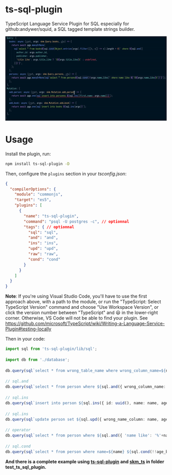 # ts-sql-plugin
TypeScript Language Service Plugin for SQL especially for github:andywer/squid, a SQL tagged template strings builder.

![readme_0](./readme_0.gif)

# Usage

Install the plugin, run:

```sh
npm install ts-sql-plugin -D
```

Then, configure the `plugins` section in your *tsconfig.json*:

```json
{
  "compilerOptions": {
    "module": "commonjs",
    "target": "es5",
    "plugins": [
      {
        "name": "ts-sql-plugin",
        "command": "psql -U postgres -c", // optionnal
        "tags": { // optionnal
          "sql": "sql",
          "and": "and",
          "ins": "ins",
          "upd": "upd",
          "raw": "raw",
          "cond": "cond"
        }
      }
    ]
  }
}
```

**Note**: If you're using Visual Studio Code, you'll have to use the first approach above, with a
path to the module, or run the "TypeScript: Select TypeScript Version" command and choose "Use
Workspace Version", or click the version number between "TypeScript" and 😃 in the lower-right
corner. Otherwise, VS Code will not be able to find your plugin. See https://github.com/microsoft/TypeScript/wiki/Writing-a-Language-Service-Plugin#testing-locally

Then in your code:

```ts
import sql from 'ts-sql-plugin/lib/sql';

import db from './database';

db.query(sql`select * from wrong_table_name where wrong_column_name=${name}`);

// sql.and
db.query(sql`select * from person where ${sql.and({ wrong_column_name: value, name: name })}`);

// sql.ins
db.query(sql`insert into person ${sql.ins({ id: uuid(), name: name, ageeee: wrong_column_name_value })}`);

// sql.ins
db.query(sql`update person set ${sql.upd({ wrong_name_column: name, age: 23 })} where id=${id}`);

// operator
db.query(sql`select * from person where ${sql.and({ 'name like': '%'+name_like+'%', 'ageee >': age_bigger_than })}`);

// sql.cond
db.query(sql`select * from person where name=${name} ${sql.cond(!!age_bigger_than)` and ageeee > ${age_bigger_than}`}`);

```

**And there is a complete example using [ts-sql-plugin](https://github.com/xialvjun/ts-sql-plugin) and [skm_ts](https://github.com/xialvjun/skm_ts) in folder test_ts_sql_plugin.**
